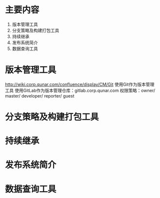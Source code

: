 # 主要内容
1. 版本管理工具
2. 分支策略及构建打包工具
3. 持续继承
4. 发布系统简介
5. 数据查询工具

# 版本管理工具
http://wiki.corp.qunar.com/confluence/display/CM/Git
使用Git作为版本管理工具
使用GitLab作为版本管理仓库：gitlab.corp.qunar.com
权限策略：owner/ master/ developer/ reporter/ guest

# 分支策略及构建打包工具

# 持续继承

# 发布系统简介

# 数据查询工具